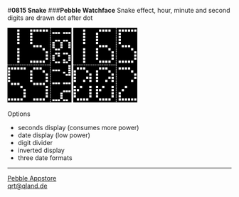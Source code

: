 #**0815 Snake**
###**Pebble Watchface** 
Snake effect, hour, minute and second digits are drawn dot after dot

![Screenshot 1](https://github.com/qrti/0815-Snake/blob/master/publish/screenshot_0.png)  ![Screenshot 2](https://github.com/qrti/0815-Snake/blob/master/publish/screenshot_1.png)

Options

- seconds display (consumes more power)
- date display    (low power)
- digit divider
- inverted display
- three date formats

----------
[Pebble Appstore](http://apps.getpebble.com/en_US/application/53c78f1c51bf545f5700011e)  
[qrt@qland.de](mailto:qrt@qland.de)